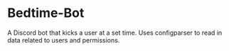 # Bedtime-Bot
A Discord bot that kicks a user at a set time.
Uses configparser to read in data related to users and permissions. 
